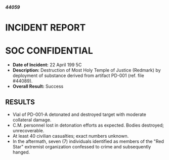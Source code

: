 ##### 44059

# INCIDENT REPORT

# SOC CONFIDENTIAL

- **Date of Incident:** 22 April 199 5C
- **Description:** Destruction of Most Holy Temple of Justice (Redmark) by deployment of substance derived from artifact PD-001 (ref. file #44089). 
- **Overall Result:** Success

## RESULTS
- Vial of PD-001-A detonated and destroyed target with moderate collateral damage.
- C.M. personnel lost in detonation efforts as expected. Bodies destroyed; unrecoverable.
- At least 40 civilian casualties; exact numbers unknown.
- In the aftermath, seven (7) individuals identified as members of the "Red Star" extremist organization confessed to crime and subsequently hanged.